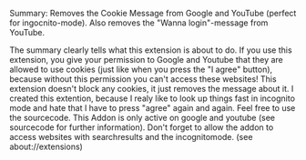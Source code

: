 Summary: Removes the Cookie Message from Google and YouTube (perfect for ingocnito-mode). Also removes the "Wanna login"-message from YouTube.

The summary clearly tells what this extension is about to do. 
If you use this extension, you give your permission to Google and Youtube that they are allowed to use cookies 
(just like when you press the "I agree" button), because without this permission you can't access these websites!
This extension doesn't block any cookies, it just removes the message about it. 
I created this extention, because I realy like to look up things fast in incognito mode and hate that I have to press "agree" again and again. 
Feel free to use the sourcecode.
This Addon is only active on google and youtube (see sourcecode for further information). 
Don't forget to allow the addon to access websites with searchresults and the incognitomode. (see about://extensions)
